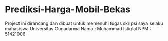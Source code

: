 # Prediksi-Harga-Mobil-Bekas

Project ini dirancang dan dibuat untuk memenuhi tugas skripsi saya selaku mahasiswa Universitas Gunadarma 
Nama : Muhammad Istiqlal
NPM  : 51421006
